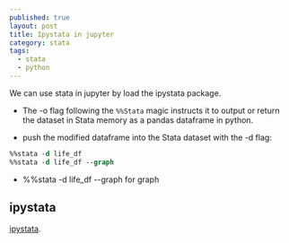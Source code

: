 ```yaml
---
published: true
layout: post
title: Ipystata in jupyter
category: stata
tags:
  - stata
  - python
---
```


We can use stata in jupyter by load the ipystata package.



 - The -o flag following the `%%Stata` magic instructs it to output or return the dataset in Stata memory as a pandas dataframe in python.

 - push the modified dataframe into the Stata dataset with the -d flag:
 
 ```stata
 %%stata -d life_df
 %%stata -d life_df --graph
 ```
 - %%stata -d life_df --graph for graph

## ipystata

 [ipystata](http://dev-ii-seminar.readthedocs.io/en/latest/notebooks/Stata_in_jupyter.html).
 
 
 
 
 
